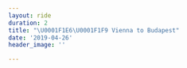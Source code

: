 ```yaml
---
layout: ride
duration: 2
title: "\U0001F1E6\U0001F1F9 Vienna to Budapest"
date: '2019-04-26'
header_image: ''

---
```

